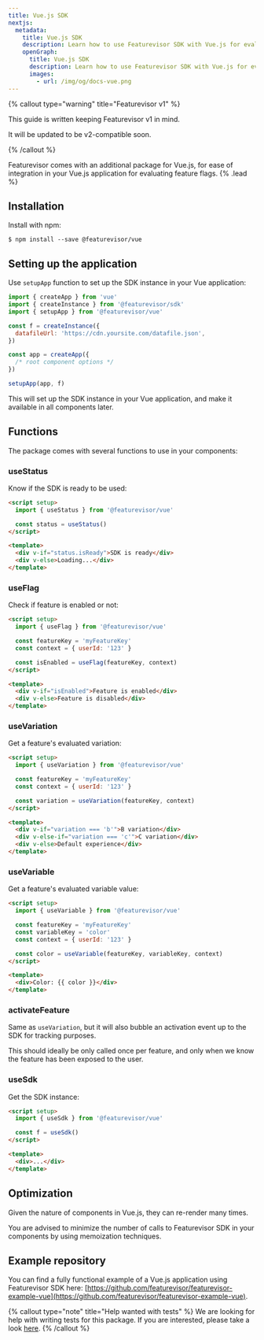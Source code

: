 ```yaml
---
title: Vue.js SDK
nextjs:
  metadata:
    title: Vue.js SDK
    description: Learn how to use Featurevisor SDK with Vue.js for evaluating feature flags
    openGraph:
      title: Vue.js SDK
      description: Learn how to use Featurevisor SDK with Vue.js for evaluating feature flags
      images:
        - url: /img/og/docs-vue.png
---
```


{% callout type="warning" title="Featurevisor v1" %}

This guide is written keeping Featurevisor v1 in mind.

It will be updated to be v2-compatible soon.

{% /callout %}

Featurevisor comes with an additional package for Vue.js, for ease of integration in your Vue.js application for evaluating feature flags. {% .lead %}

## Installation

Install with npm:

```
$ npm install --save @featurevisor/vue
```

## Setting up the application

Use `setupApp` function to set up the SDK instance in your Vue application:

```js
import { createApp } from 'vue'
import { createInstance } from '@featurevisor/sdk'
import { setupApp } from '@featurevisor/vue'

const f = createInstance({
  datafileUrl: 'https://cdn.yoursite.com/datafile.json',
})

const app = createApp({
  /* root component options */
})

setupApp(app, f)
```

This will set up the SDK instance in your Vue application, and make it available in all components later.

## Functions

The package comes with several functions to use in your components:

### useStatus

Know if the SDK is ready to be used:

```html
<script setup>
  import { useStatus } from '@featurevisor/vue'

  const status = useStatus()
</script>

<template>
  <div v-if="status.isReady">SDK is ready</div>
  <div v-else>Loading...</div>
</template>
```

### useFlag

Check if feature is enabled or not:

```html
<script setup>
  import { useFlag } from '@featurevisor/vue'

  const featureKey = 'myFeatureKey'
  const context = { userId: '123' }

  const isEnabled = useFlag(featureKey, context)
</script>

<template>
  <div v-if="isEnabled">Feature is enabled</div>
  <div v-else>Feature is disabled</div>
</template>
```

### useVariation

Get a feature's evaluated variation:

```html
<script setup>
  import { useVariation } from '@featurevisor/vue'

  const featureKey = 'myFeatureKey'
  const context = { userId: '123' }

  const variation = useVariation(featureKey, context)
</script>

<template>
  <div v-if="variation === 'b'">B variation</div>
  <div v-else-if="variation === 'c'">C variation</div>
  <div v-else>Default experience</div>
</template>
```

### useVariable

Get a feature's evaluated variable value:

```html
<script setup>
  import { useVariable } from '@featurevisor/vue'

  const featureKey = 'myFeatureKey'
  const variableKey = 'color'
  const context = { userId: '123' }

  const color = useVariable(featureKey, variableKey, context)
</script>

<template>
  <div>Color: {{ color }}</div>
</template>
```

### activateFeature

Same as `useVariation`, but it will also bubble an activation event up to the SDK for tracking purposes.

This should ideally be only called once per feature, and only when we know the feature has been exposed to the user.

### useSdk

Get the SDK instance:

```html
<script setup>
  import { useSdk } from '@featurevisor/vue'

  const f = useSdk()
</script>

<template>
  <div>...</div>
</template>
```

## Optimization

Given the nature of components in Vue.js, they can re-render many times.

You are advised to minimize the number of calls to Featurevisor SDK in your components by using memoization techniques.

## Example repository

You can find a fully functional example of a Vue.js application using Featurevisor SDK here: [https://github.com/featurevisor/featurevisor-example-vue](https://github.com/featurevisor/featurevisor-example-vue).

{% callout type="note" title="Help wanted with tests" %}
We are looking for help with writing tests for this package. If you are interested, please take a look [here](https://github.com/featurevisor/featurevisor/tree/main/packages/vue).
{% /callout %}

